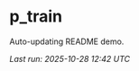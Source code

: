 # p_train

Auto-updating README demo.

<!--START_SECTION:status-->
_Last run: 2025-10-28 12:42 UTC_
<!--END_SECTION:status-->























































































































































































































































































































































































































































































































































































































































































































































































































































































































































































































































































































































































































































































































































































































































































































































































































